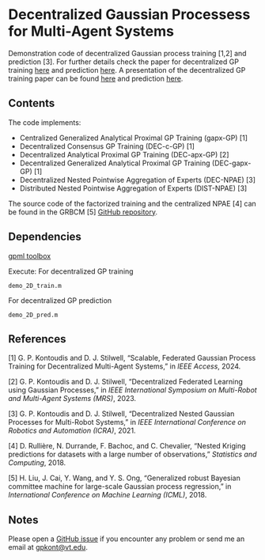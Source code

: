 # Decentralized Gaussian Processess for Multi-Agent Systems

Demonstration code of decentralized Gaussian process training [1,2] and prediction [3]. For further details check the paper for decentralized GP training [here](https://www.georgekontoudis.com/publications/Access24_Kontoudis_DecentralizedGPTraining.pdf) and prediction [here](https://www.georgekontoudis.com/publications/ICRA21_Kontoudis_DistributedNestedGaussianProcesses.pdf). A presentation of the decentralized GP training paper can be found [here](https://youtu.be/8Tz8ande5Gk?si=6xbKSXk0W6og94Ww) and prediction [here](https://youtu.be/kVnQ0uNy-sY).

## Contents

The code implements:
* Centralized Generalized Analytical Proximal GP Training (gapx-GP) [1]
* Decentralized Consensus GP Training (DEC-c-GP) [1]
* Decentralized Analytical Proximal GP Training (DEC-apx-GP) [2]
* Decentralized Generalized Analytical Proximal GP Training (DEC-gapx-GP) [1]
* Decentralized Nested Pointwise Aggregation of Experts (DEC-NPAE) [3]
* Distributed Nested Pointwise Aggregation of Experts (DIST-NPAE) [3]

The source code of the factorized training and the centralized NPAE [4] can be found in the GRBCM [5] [GitHub repository](https://github.com/LiuHaiTao01/GRBCM).

## Dependencies

[gpml toolbox](http://www.gaussianprocess.org/gpml/code/matlab/doc/)

Execute:
For decentralized GP training
```
demo_2D_train.m
```
For decentralized GP prediction
```
demo_2D_pred.m
```

## References

[1] G. P. Kontoudis and D. J. Stilwell, “Scalable, Federated Gaussian Process Training for Decentralized Multi-Agent Systems,” in *IEEE Access*, 2024.

[2] G. P. Kontoudis and D. J. Stilwell, “Decentralized Federated Learning using Gaussian Processes,” in *IEEE International Symposium on Multi-Robot and Multi-Agent Systems (MRS)*, 2023.

[3] G. P. Kontoudis and D. J. Stilwell, “Decentralized Nested Gaussian Processes for Multi-Robot Systems,” in *IEEE International Conference on Robotics and Automation (ICRA)*, 2021.

[4] D. Rullière, N. Durrande, F. Bachoc, and C. Chevalier, “Nested Kriging predictions for datasets with a large number of observations,” *Statistics and Computing*, 2018.

[5] H. Liu, J. Cai, Y. Wang, and Y. S. Ong, “Generalized robust Bayesian committee machine for large-scale Gaussian process regression,” in *International Conference on Machine Learning (ICML)*, 2018.

## Notes

Please open a [GitHub issue](https://github.com/gkontoudis/decentralized-GP/issues) if you encounter any problem or send me an email at gpkont@vt.edu.
